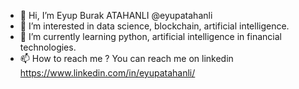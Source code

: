 - 👋 Hi, I’m Eyup Burak ATAHANLI @eyupatahanli
- 👀 I’m interested in data science, blockchain, artificial intelligence. 
- 🌱 I’m currently learning python, artificial intelligence in financial technologies.
- 📫 How to reach me ? You can reach me on linkedin https://www.linkedin.com/in/eyupatahanli/ 

